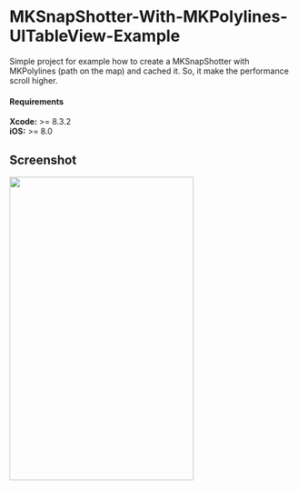 # MKSnapShotter-With-MKPolylines-UITableView-Example

Simple project for example how to create a MKSnapShotter with MKPolylines (path on the map) and cached it. So, it make the performance scroll higher.

#### Requirements
<b>Xcode:</b> >= 8.3.2<br>
<b>iOS:</b> >= 8.0<br>

## Screenshot 

<img src="https://cloud.githubusercontent.com/assets/12012023/26279520/0e839fd4-3dbf-11e7-85fc-cd823dc15ee8.png" width="324" height="534" />
